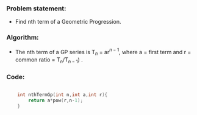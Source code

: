 ### Problem statement: 
- Find nth term of a Geometric Progression.

### Algorithm:

- The nth term of a GP series is T$_n$ = ar$^{n-1}$, where a = first term and r = common ratio = T$_n$/T$_{n-1}$) .


### Code:

``` cpp

    int nthTermGp(int n,int a,int r){
        return a*pow(r,n-1);
    }

```